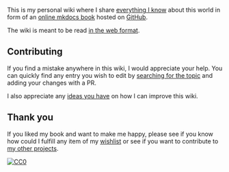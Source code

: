 This is my personal wiki where I share [everything
I know](everything_i_know.md) about this world in form of an [online
mkdocs book](https://www.mkdocs.org/) hosted on
[GitHub](https://github.com/lyz-code/blue-book).

The wiki is meant to be read [in the web format](https://lyz-code.github.io).

## Contributing

If you find a mistake anywhere in this wiki, I would appreciate your help. You
can quickly find any entry you wish to edit by [searching for the
topic](https://github.com/lyz-code/blue-book/find/master) and adding your
changes with a PR.

I also appreciate any [ideas you
have](https://github.com/lyz-code/blue-book/issues/new) on how I can
improve this wiki.

## Thank you

If you liked my book and want to make me happy, please see if you know how could
I fulfill any item of my [wishlist](wishlist.md) or see if you want to
contribute to [my other projects](projects.md).

[![CC0](https://img.shields.io/badge/license-CC0-0a0a0a.svg?style=flat&colorA=0a0a0a)](https://creativecommons.org/publicdomain/zero/1.0/)

